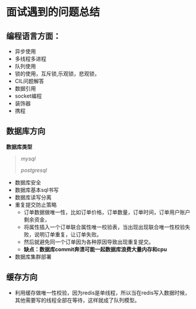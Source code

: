 # 面试遇到的问题总结

## 编程语言方面：

* 异步使用
* 多线程多进程
* 队列使用
* 锁的使用，互斥锁,乐观锁，悲观锁，
* CIL问题解答
* 数据引用
* socket编程
* 装饰器
* 携程


## 数据库方向

__数据库类型__
>
>*mysql*
>
>*postgresql*
>
* 数据库安全
* 数据库基本sql书写
* 数据库读写分离
* 重复提交防止策略
    + 订单数据做唯一性，比如订单价格，订单数量，订单时间，订单用户账户剩余资金，
    + 将属性插入一个订单联合属性唯一校验表，当出现出现联合唯一性校验失败，说明订单重复，让订单失败。
    + 然后就避免同一个订单因为各种原因导致出现重复提交。
    + **缺点：数据库commit奔溃可能一起数据库浪费大量内存和cpu**
* 数据库集群部署

## 缓存方向

* 利用缓存做唯一性校验，因为redis是单线程，所以当在redis写入数据时候，其他需要写的线程全部在等待，这样就成了队列模型。
